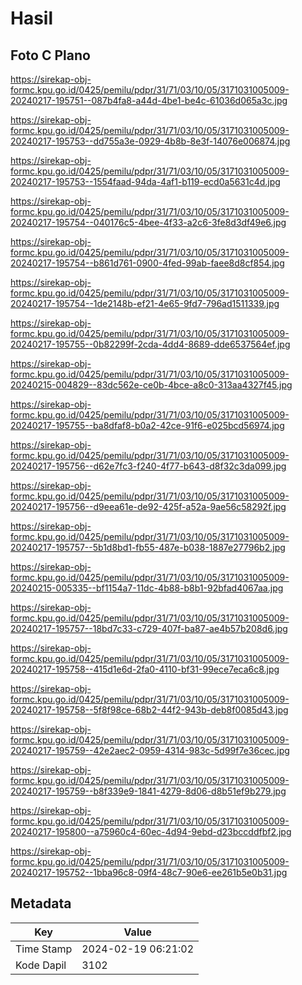 # Hasil

## Foto C Plano

https://sirekap-obj-formc.kpu.go.id/0425/pemilu/pdpr/31/71/03/10/05/3171031005009-20240217-195751--087b4fa8-a44d-4be1-be4c-61036d065a3c.jpg

https://sirekap-obj-formc.kpu.go.id/0425/pemilu/pdpr/31/71/03/10/05/3171031005009-20240217-195753--dd755a3e-0929-4b8b-8e3f-14076e006874.jpg

https://sirekap-obj-formc.kpu.go.id/0425/pemilu/pdpr/31/71/03/10/05/3171031005009-20240217-195753--1554faad-94da-4af1-b119-ecd0a5631c4d.jpg

https://sirekap-obj-formc.kpu.go.id/0425/pemilu/pdpr/31/71/03/10/05/3171031005009-20240217-195754--040176c5-4bee-4f33-a2c6-3fe8d3df49e6.jpg

https://sirekap-obj-formc.kpu.go.id/0425/pemilu/pdpr/31/71/03/10/05/3171031005009-20240217-195754--b861d761-0900-4fed-99ab-faee8d8cf854.jpg

https://sirekap-obj-formc.kpu.go.id/0425/pemilu/pdpr/31/71/03/10/05/3171031005009-20240217-195754--1de2148b-ef21-4e65-9fd7-796ad1511339.jpg

https://sirekap-obj-formc.kpu.go.id/0425/pemilu/pdpr/31/71/03/10/05/3171031005009-20240217-195755--0b82299f-2cda-4dd4-8689-dde6537564ef.jpg

https://sirekap-obj-formc.kpu.go.id/0425/pemilu/pdpr/31/71/03/10/05/3171031005009-20240215-004829--83dc562e-ce0b-4bce-a8c0-313aa4327f45.jpg

https://sirekap-obj-formc.kpu.go.id/0425/pemilu/pdpr/31/71/03/10/05/3171031005009-20240217-195755--ba8dfaf8-b0a2-42ce-91f6-e025bcd56974.jpg

https://sirekap-obj-formc.kpu.go.id/0425/pemilu/pdpr/31/71/03/10/05/3171031005009-20240217-195756--d62e7fc3-f240-4f77-b643-d8f32c3da099.jpg

https://sirekap-obj-formc.kpu.go.id/0425/pemilu/pdpr/31/71/03/10/05/3171031005009-20240217-195756--d9eea61e-de92-425f-a52a-9ae56c58292f.jpg

https://sirekap-obj-formc.kpu.go.id/0425/pemilu/pdpr/31/71/03/10/05/3171031005009-20240217-195757--5b1d8bd1-fb55-487e-b038-1887e27796b2.jpg

https://sirekap-obj-formc.kpu.go.id/0425/pemilu/pdpr/31/71/03/10/05/3171031005009-20240215-005335--bf1154a7-11dc-4b88-b8b1-92bfad4067aa.jpg

https://sirekap-obj-formc.kpu.go.id/0425/pemilu/pdpr/31/71/03/10/05/3171031005009-20240217-195757--18bd7c33-c729-407f-ba87-ae4b57b208d6.jpg

https://sirekap-obj-formc.kpu.go.id/0425/pemilu/pdpr/31/71/03/10/05/3171031005009-20240217-195758--415d1e6d-2fa0-4110-bf31-99ece7eca6c8.jpg

https://sirekap-obj-formc.kpu.go.id/0425/pemilu/pdpr/31/71/03/10/05/3171031005009-20240217-195758--5f8f98ce-68b2-44f2-943b-deb8f0085d43.jpg

https://sirekap-obj-formc.kpu.go.id/0425/pemilu/pdpr/31/71/03/10/05/3171031005009-20240217-195759--42e2aec2-0959-4314-983c-5d99f7e36cec.jpg

https://sirekap-obj-formc.kpu.go.id/0425/pemilu/pdpr/31/71/03/10/05/3171031005009-20240217-195759--b8f339e9-1841-4279-8d06-d8b51ef9b279.jpg

https://sirekap-obj-formc.kpu.go.id/0425/pemilu/pdpr/31/71/03/10/05/3171031005009-20240217-195800--a75960c4-60ec-4d94-9ebd-d23bccddfbf2.jpg

https://sirekap-obj-formc.kpu.go.id/0425/pemilu/pdpr/31/71/03/10/05/3171031005009-20240217-195752--1bba96c8-09f4-48c7-90e6-ee261b5e0b31.jpg


## Metadata

| Key        | Value               |
| ---------- | ------------------- |
| Time Stamp | 2024-02-19 06:21:02 |
| Kode Dapil | 3102                |



